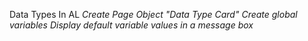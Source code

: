 Data Types In AL
*Create Page Object "Data Type Card"*
*Create global variables*
*Display default variable values in a message box*